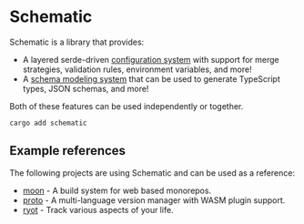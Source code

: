 # Schematic

Schematic is a library that provides:

- A layered serde-driven [configuration system](./config/index.md) with support for merge
  strategies, validation rules, environment variables, and more!
- A [schema modeling system](./schema/index.md) that can be used to generate TypeScript types, JSON
  schemas, and more!

Both of these features can be used independently or together.

```
cargo add schematic
```

## Example references

The following projects are using Schematic and can be used as a reference:

- [moon](https://github.com/moonrepo/moon/tree/master/nextgen/config) - A build system for web based
  monorepos.
- [proto](https://github.com/moonrepo/proto/blob/master/crates/core/src/proto_config.rs) - A
  multi-language version manager with WASM plugin support.
- [ryot](https://github.com/IgnisDa/ryot/blob/main/libs/config/src/lib.rs) - Track various aspects
  of your life.
